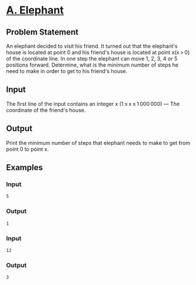 # [A. Elephant](https://codeforces.com/problemset/problem/617/A)

## Problem Statement

An elephant decided to visit his friend. It turned out that the elephant's house is located at point 0 and his friend's house is located at point x(x > 0) of the coordinate line. In one step the elephant can move 1, 2, 3, 4 or 5 positions forward. Determine, what is the minimum number of steps he need to make in order to get to his friend's house.
## Input

The first line of the input contains an integer x (1 ≤ x ≤ 1 000 000) — The coordinate of the friend's house.
## Output

Print the minimum number of steps that elephant needs to make to get from point 0 to point x.

## Examples

### Input
```
5
```
### Output
```
1
```
### Input
```
12
```
### Output
```
3
```